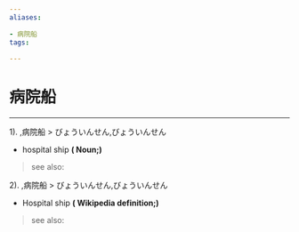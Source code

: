 ```yaml
---
aliases:
    
- 病院船
tags:
    
---
```


# 病院船
---
1).
,病院船 > びょういんせん,びょういんせん

- hospital ship
**( Noun;)**
> see also: 
            
2).
,病院船 > びょういんせん,びょういんせん

- Hospital ship
**( Wikipedia definition;)**
> see also: 
            